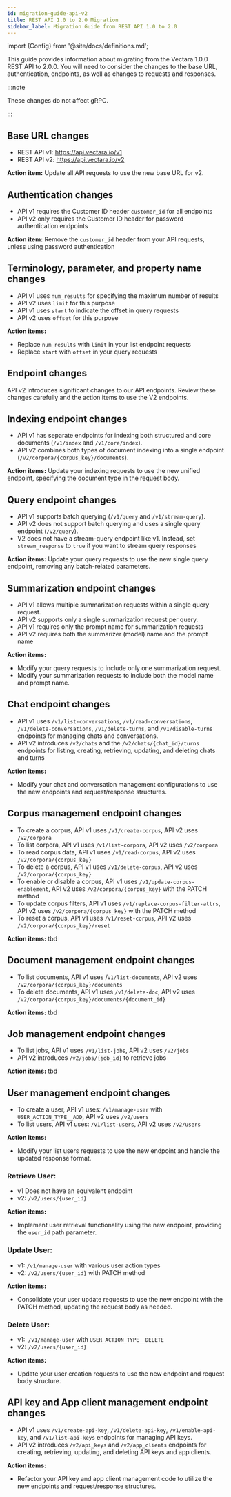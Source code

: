 ```yaml
---
id: migration-guide-api-v2
title: REST API 1.0 to 2.0 Migration
sidebar_label: Migration Guide from REST API 1.0 to 2.0
---
```

import {Config} from '@site/docs/definitions.md';

This guide provides information about migrating from the Vectara 1.0.0 REST 
API to 2.0.0. You will need to consider the changes to the base URL, 
authentication, endpoints, as well as changes to requests and responses.

:::note

These changes do not affect gRPC.

:::

## Base URL changes

* REST API v1: https://api.vectara.io/v1
* REST API v2: https://api.vectara.io/v2

**Action item:** Update all API requests to use the new base URL for v2.

## Authentication changes

* API v1 requires the Customer ID header `customer_id` for all endpoints
* API v2 only requires the Customer ID header for password authentication endpoints

**Action item:** Remove the `customer_id` header from your API requests, unless using password authentication

## Terminology, parameter, and property name changes

* API v1 uses `num_results` for specifying the maximum number of results
* API v2 uses `limit` for this purpose
* API v1 uses `start` to indicate the offset in query requests
* API v2 uses `offset` for this purpose

**Action items:**

* Replace `num_results` with `limit` in your list endpoint requests
* Replace `start` with `offset` in your query requests

## Endpoint changes

API v2 introduces significant changes to our API endpoints. Review these changes 
carefully and the action items to use the V2 endpoints.

## Indexing endpoint changes

* API v1 has separate endpoints for indexing both structured and core documents (`/v1/index` and `/v1/core/index`).
* API v2 combines both types of document indexing into a single endpoint (`/v2/corpora/{corpus_key}/documents`).

**Action items:** Update your indexing requests to use the new unified endpoint, specifying the document type in the request body.

## Query endpoint changes

* API v1 supports batch querying (`/v1/query` and `/v1/stream-query`).
* API v2 does not support batch querying and uses a single query endpoint (`/v2/query`).
* V2 does not have a stream-query endpoint like v1. Instead, set `stream_response` to `true` if you want to stream query responses


**Action items:** Update your query requests to use the new single query endpoint, removing any batch-related parameters.

## Summarization endpoint changes

* API v1 allows multiple summarization requests within a single query request.
* API v2 supports only a single summarization request per query.
* API v1 requires only the prompt name for summarization requests
* API v2 requires both the summarizer (model) name and the prompt name

**Action items:** 

* Modify your query requests to include only one summarization request.
* Modify your summarization requests to include both the model name and prompt name.


## Chat endpoint changes

* API v1 uses `/v1/list-conversations`, `/v1/read-conversations`, `/v1/delete-conversations`, 
  `/v1/delete-turns`, and `/v1/disable-turns` endpoints for managing chats and conversations.
* API v2 introduces `/v2/chats` and the `/v2/chats/{chat_id}/turns` endpoints 
  for listing, creating, retrieving, updating, and deleting chats and turns

**Action items:** 
* Modify your chat and conversation management configurations 
  to use the new endpoints and request/response structures.

## Corpus management endpoint changes

* To create a corpus, API v1 uses `/v1/create-corpus`, API v2 uses `/v2/corpora`
* To list corpora, API v1 uses `/v1/list-corpora`, API v2 uses `/v2/corpora`
* To read corpus data, API v1 uses `/v1/read-corpus`, API v2 uses `/v2/corpora/{corpus_key}`
* To delete a corpus, API v1 uses `/v1/delete-corpus`, API v2 uses `/v2/corpora/{corpus_key}`
* To enable or disable a corpus, API v1 uses `/v1/update-corpus-enablement`, API v2 uses `/v2/corpora/{corpus_key}` with the PATCH method
* To update corpus filters, API v1 uses `/v1/replace-corpus-filter-attrs`, API v2 uses `/v2/corpora/{corpus_key}` with the PATCH method
* To reset a corpus, API v1 uses `/v1/reset-corpus`, API v2 uses `/v2/corpora/{corpus_key}/reset`

**Action items:**
tbd


## Document management endpoint changes

* To list documents, API v1 uses /`v1/list-documents`, API v2 uses `/v2/corpora/{corpus_key}/documents`
* To delete documents, API v1 uses `/v1/delete-doc`, API v2 uses `/v2/corpora/{corpus_key}/documents/{document_id}`

**Action items:**
tbd

## Job management endpoint changes

* To list jobs, API v1 uses `/v1/list-jobs`, API v2 uses `/v2/jobs`
* API v2 introduces `/v2/jobs/{job_id}` to retrieve jobs

**Action items:**
tbd

## User management endpoint changes

* To create a user, API v1 uses: `/v1/manage-user` with `USER_ACTION_TYPE__ADD`, API v2 uses `/v2/users`
* To list users, API v1 uses: `/v1/list-users`, API v2 uses `/v2/users`

**Action items:**

* Modify your list users requests to use the new endpoint and handle the updated response format.
  
### Retrieve User:

* v1 Does not have an equivalent endpoint
* v2: `/v2/users/{user_id}`

**Action items:** 

* Implement user retrieval functionality using the new endpoint, providing the `user_id` path parameter.

### Update User:

* v1: `/v1/manage-user` with various user action types
* v2: `/v2/users/{user_id}` with PATCH method

**Action items:**

* Consolidate your user update requests to use the new endpoint with the PATCH method, updating the request body as needed.
  
### Delete User:

* v1:` /v1/manage-user` with `USER_ACTION_TYPE__DELETE`
* v2: `/v2/users/{user_id}`

**Action items:**
* Update your user creation requests to use the new endpoint and request body structure.


## API key and App client management endpoint changes

* API v1 uses `/v1/create-api-key`, `/v1/delete-api-key`, `/v1/enable-api-key`, and `/v1/list-api-keys` endpoints for managing API keys.
* API v2 introduces `/v2/api_keys` and `/v2/app_clients` endpoints for creating, retrieving, updating, and deleting API keys and app clients.

**Action items:**

* Refactor your API key and app client management code to utilize the new endpoints and request/response structures.


